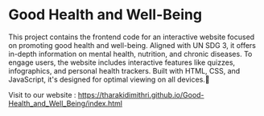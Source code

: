 # Good Health and Well-Being

This project contains the frontend code for an interactive website focused on promoting good health and well-being. Aligned with UN SDG 3, it offers in-depth information on mental health, nutrition, and chronic diseases. To engage users, the website includes interactive features like quizzes, infographics, and personal health trackers. Built with HTML, CSS, and JavaScript, it's designed for optimal viewing on all devices.💚

Visit to our website : 
https://tharakidimithri.github.io/Good-Health_and_Well_Being/index.html

 
